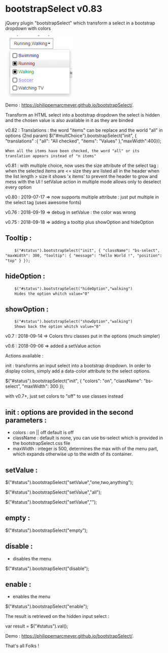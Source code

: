 # bootstrapSelect v0.83

jQuery plugin "bootstrapSelect" which transform a select in a bootstrap dropdown with colors

![screen shot](https://raw.githubusercontent.com/PhilippeMarcMeyer/bootstrapSelect/master/demo.png)

Demo : https://philippemarcmeyer.github.io/bootstrapSelect/.

Transform an HTML select into a bootstrap dropdown
the select is hidden and the chosen value is also available in it as they are binded

v0.82 : Translations : the word "items" can be replace and the world "all" in options (2nd param) 
	$("#multChoice").bootstrapSelect("init", { "translations" :{ "all": "All checked", "items": "Values" },"maxWidth":400});
	
	When all the items have been checked, the word "all" or its translation appears instead of "n items"

v0.81 : with multiple choice, now uses the size attribute of the select tag : when the selected items are <= size they are listed all in the header when the list length > size it shows 'x items' to prevent the header to grow and mess with the UI !
 setValue action in multiple mode allows only to deselect every option

v0.80 : 2019-07-17 => now supports multiple attribute : just put multiple in the select tag  (uses awesome fonts)

v0.76 : 2018-09-19 =>  debug in setValue : the color was wrong

v0.75 : 2018-09-18 => adding a tooltip plus showOption and hideOption
## Tooltip :
        $("#status").bootstrapSelect("init", { "className": "bs-select", "maxWidth": 300, "tooltip": { "message": "hello World !", "position": "top" } });
## hideOption :
		$("#status").bootstrapSelect("hideOption","walking")
		Hides the option whitch value="0" 
## showOption :
		$("#status").bootstrapSelect("showOption","walking")
		Shows back the option whitch value="0" 
		
v0.7  : 2018-09-14 => Colors thru classes put in the options (much simpler)

v0.6  : 2018-09-06 => added a setValue action


Actions available :

init : transforms an input select into a bootstrap dropdown. In order to display colors, simply add a data-color attribute to the select options.

 $("#status").bootstrapSelect("init", { "colors": "on", "className": "bs-select", "maxWidth": 300 });
 
 with v0.7+, just set colors to "off" to use classes instead
 
## init : options are provided in the second parameters :
- colors : on || off default is off
- className : default is none, you can use bs-select which is provided in the bootstrapSelect.css file
- maxWidth : integer is 500, determines the max with of the menu part, which expands otherwise up to the width of its container.
## setValue :
$("#status").bootstrapSelect("setValue","one,two,anything");

$("#status").bootstrapSelect("setValue","all");

$("#status").bootstrapSelect("setValue","");

## empty : 
$("#status").bootstrapSelect("empty");

## disable :
- disables the menu

$("#status").bootstrapSelect("disable");

## enable :
- enables the menu

$("#status").bootstrapSelect("enable");

The result is retrieved on the hidden input select : 

var result = $("#status").val();

Demo : https://philippemarcmeyer.github.io/bootstrapSelect/.

That's all Folks !
